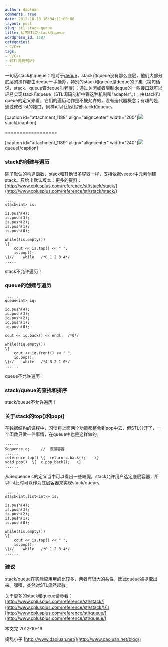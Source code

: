```yaml
---
author: daoluan
comments: true
date: 2012-10-18 16:34:11+00:00
layout: post
slug: stl-stack-queue
title: 私房STL之stack与queue
wordpress_id: 1187
categories:
- C/C++
tags:
- C/C++
- 《STL源码剖析》
---
```


一句话stack和queue：相对于[deque](http://daoluan.net/blog/?p=1170  )，stack和queue没有那么底层，他们大部分底层的操作都由deque一手操办，特别的stack和queue是deque的子集（换句话说，stack、queue管deque叫老爹）；通过关闭或者限制deque的一些接口就可以轻易实现stack和queue（STL源码剖析中管这种机制叫“adapter”。）；由stack和queue的定义来看，它们的遍历动作是不被允许的，没有迭代器概念；有趣的是，通过修改list的接口，同样可以让[list](http://daoluan.net/blog/stl-list/)假冒stack和queue。

[caption id="attachment_1188" align="aligncenter" width="200"][![](http://daoluan.net/blog/wp-content/uploads/2012/10/stack.png)](http://daoluan.net/blog/stl%e4%b9%8bstack%e4%b8%8equeue/stack/) stack[/caption]

<!-- more -->


==================




[caption id="attachment_1189" align="aligncenter" width="240"][![](http://daoluan.net/blog/wp-content/uploads/2012/10/queue.jpg)](http://daoluan.net/blog/stl%e4%b9%8bstack%e4%b8%8equeue/queue/) queue[/caption]


### stack的创建与遍历


除了默认的构造函数，stack和其他很多容器一样，支持依据vector中元素创建stack。只给出默认版本：更多的资料：[http://www.cplusplus.com/reference/stl/stack/stack/](http://www.cplusplus.com/reference/stl/stack/stack/)

    
    .....
    stack<int> is;
    
    is.push(4);
    is.push(3);
    is.push(2);
    is.push(1);
    is.push(0);
    
    while(!is.empty())
    \{
    	cout << is.top() << " ";
    	is.pop();
    \}//	while	/*0 1 2 3 4*/
    .....


stack不允许遍历！


### queue的创建与遍历



    
    ......
    queue<int> iq;
    
    iq.push(4);
    iq.push(3);
    iq.push(2);
    iq.push(1);
    iq.push(0);
    
    cout << iq.back() << endl;	/*0*/
    
    while(!iq.empty())
    \{
    	cout << iq.front() << " ";
    	iq.pop();
    \}//	while	/*4 3 2 1 0*/
    ......


queue不允许遍历！


### stack/queue的查找和排序


stack/queue不允许遍历！


### 关于stack的top()和pop()


在数据结构的课程中，习惯将上面两个功能都整合到pop中去，但STL分开了，一个函数只做一件事情，在queue中也是这样做的。

    
    ......
    Sequence c;		//	底层容器
    ......
    reference top()	\{	return c.back();	\}
    void pop()	\{	c.pop_back();	\}
    ......


从Sequence c的定义当中可以看出一些端倪，stack允许用户选定底层容器，所以list此时可以作为底层容器来实现stack/queue。

    
    ......
    stack<int,list<int>> is;
    
    is.push(4);
    is.push(3);
    is.push(2);
    is.push(1);
    is.push(0);
    
    while(!is.empty())
    \{
    	cout << is.top() << " ";
    	is.pop();
    \}//	while	/*0 1 2 3 4*/
    ......




### 建议


stack/queue在实际应用用的比较多，两者有很大的共性，因此queue被提取出来。嘿嘿，突然对STL肃然起敬。

关于更多的stack和queue请参看：[http://www.cplusplus.com/reference/stl/stack/](http://www.cplusplus.com/reference/stl/stack/)和[http://www.cplusplus.com/reference/stl/queue/](http://www.cplusplus.com/reference/stl/queue/)

本文完 2012-10-19

捣乱小子 [http://www.daoluan.net/](http://www.daoluan.net/blog/)

